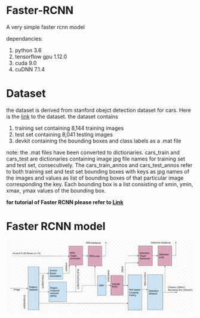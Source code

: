 # Faster-RCNN
A very simple faster rcnn model

dependancies:
1) python 3.6
2) tensorflow gpu 1.12.0
3) cuda 9.0
4) cuDNN 7.1.4

# Dataset
the dataset is derived from stanford obejct detection dataset for cars. Here is the [link](http://ai.stanford.edu/~jkrause/cars/car_dataset.html) to the dataset.
the dataset contains
1) training set containing 8,144 training images
2) test set containing 8,041 testing images
3) devkit containing the bounding boxes and class labels as a .mat file

note: the .mat files have been converted to dictionaries. cars_train and cars_test are dictionaries containing image jpg file names for training set and test set, consecutively. The cars_train_annos and cars_test_annos refer to both training set and test set bounding boxes with keys as jpg names of the images and values as list of bounding boxes of that particular image corresponding the key. Each bounding box is a list consisting of xmin, ymin, xmax, ymax values of the bounding box.

**for tutorial of Faster RCNN please refer to [Link](https://medium.com/@parsa_h_m/faster-rcnn-a-survey-f32380cdd7ed)**

# Faster RCNN model
![Image](https://github.com/Parsa33033/Faster-RCNN/blob/master/FasterRCNN-Model.png)
